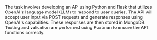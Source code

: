 The task involves developing an API using Python and Flask that utilizes OpenAI's language model (LLM) to respond to user queries. 
The API will accept user input via POST requests and generate responses using OpenAI's capabilities. 
These responses are then stored in MongoDB.
Testing and validation are performed using Postman to ensure the API functions correctly.
